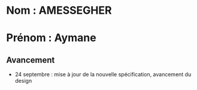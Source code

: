 # Nom : AMESSEGHER  
# Prénom : Aymane  

## Avancement  
- 24 septembre : mise à jour de la nouvelle spécification, avancement du design
